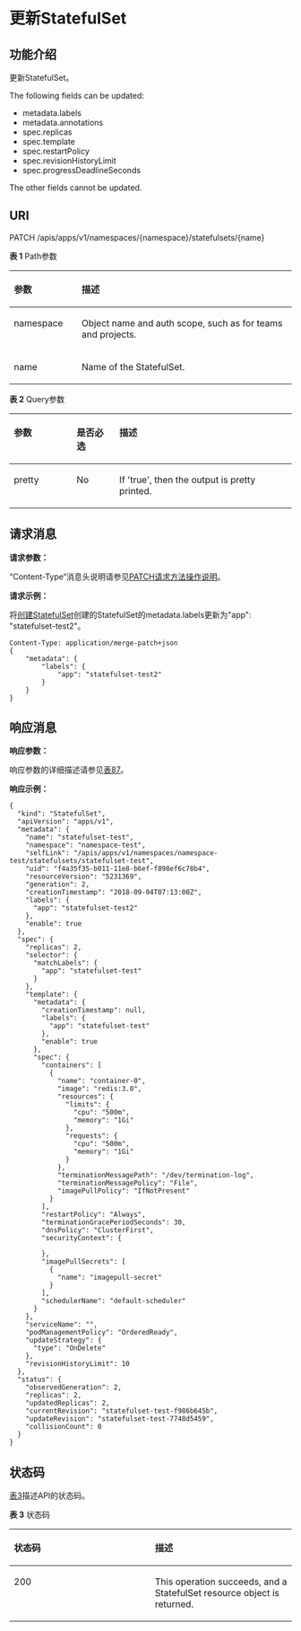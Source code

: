 # 更新StatefulSet<a name="cci_02_3035"></a>

## 功能介绍<a name="section40645355"></a>

更新StatefulSet。

The following fields can be updated:

-   metadata.labels
-   metadata.annotations
-   spec.replicas
-   spec.template
-   spec.restartPolicy
-   spec.revisionHistoryLimit
-   spec.progressDeadlineSeconds

The other fields cannot be updated.

## URI<a name="section30263877"></a>

PATCH /apis/apps/v1/namespaces/\{namespace\}/statefulsets/\{name\}

**表 1**  Path参数

<a name="table1696332124519"></a>
<table><thead align="left"><tr id="row11961332194516"><th class="cellrowborder" valign="top" width="24%" id="mcps1.2.3.1.1"><p id="p396032144518"><a name="p396032144518"></a><a name="p396032144518"></a>参数</p>
</th>
<th class="cellrowborder" valign="top" width="76%" id="mcps1.2.3.1.2"><p id="p18962325454"><a name="p18962325454"></a><a name="p18962325454"></a>描述</p>
</th>
</tr>
</thead>
<tbody><tr id="row9960327457"><td class="cellrowborder" valign="top" width="24%" headers="mcps1.2.3.1.1 "><p id="p1496113214456"><a name="p1496113214456"></a><a name="p1496113214456"></a>namespace</p>
</td>
<td class="cellrowborder" valign="top" width="76%" headers="mcps1.2.3.1.2 "><p id="p141902036155717"><a name="p141902036155717"></a><a name="p141902036155717"></a>Object name and auth scope, such as for teams and projects.</p>
</td>
</tr>
<tr id="row5851195019584"><td class="cellrowborder" valign="top" width="24%" headers="mcps1.2.3.1.1 "><p id="p1085113505585"><a name="p1085113505585"></a><a name="p1085113505585"></a>name</p>
</td>
<td class="cellrowborder" valign="top" width="76%" headers="mcps1.2.3.1.2 "><p id="p19851950125818"><a name="p19851950125818"></a><a name="p19851950125818"></a>Name of the StatefulSet.</p>
</td>
</tr>
</tbody>
</table>

**表 2**  Query参数

<a name="d0e39827"></a>
<table><thead align="left"><tr id="row21309757"><th class="cellrowborder" valign="top" width="22.220000000000002%" id="mcps1.2.4.1.1"><p id="p65652297517"><a name="p65652297517"></a><a name="p65652297517"></a>参数</p>
</th>
<th class="cellrowborder" valign="top" width="15.15%" id="mcps1.2.4.1.2"><p id="p165661629135114"><a name="p165661629135114"></a><a name="p165661629135114"></a>是否必选</p>
</th>
<th class="cellrowborder" valign="top" width="62.629999999999995%" id="mcps1.2.4.1.3"><p id="p14567629115114"><a name="p14567629115114"></a><a name="p14567629115114"></a>描述</p>
</th>
</tr>
</thead>
<tbody><tr id="row10075143"><td class="cellrowborder" valign="top" width="22.220000000000002%" headers="mcps1.2.4.1.1 "><p id="p10780286"><a name="p10780286"></a><a name="p10780286"></a>pretty</p>
</td>
<td class="cellrowborder" valign="top" width="15.15%" headers="mcps1.2.4.1.2 "><p id="p787936"><a name="p787936"></a><a name="p787936"></a>No</p>
</td>
<td class="cellrowborder" valign="top" width="62.629999999999995%" headers="mcps1.2.4.1.3 "><p id="p63822871"><a name="p63822871"></a><a name="p63822871"></a>If 'true', then the output is pretty printed.</p>
</td>
</tr>
</tbody>
</table>

## 请求消息<a name="section3939444"></a>

**请求参数：**

“Content-Type“消息头说明请参见[PATCH请求方法操作说明](PATCH请求方法操作说明.md)。

**请求示例：**

将[创建StatefulSet](创建StatefulSet.md)创建的StatefulSet的metadata.labels更新为"app": "statefulset-test2"。

```
Content-Type: application/merge-patch+json
{
    "metadata": {
        "labels": {
            "app": "statefulset-test2"
        }
    }
}
```

## 响应消息<a name="section35455000"></a>

**响应参数：**

响应参数的详细描述请参见[表87](公共参数.md#d0e37568)。

**响应示例：**

```
{
  "kind": "StatefulSet",
  "apiVersion": "apps/v1",
  "metadata": {
    "name": "statefulset-test",
    "namespace": "namespace-test",
    "selfLink": "/apis/apps/v1/namespaces/namespace-test/statefulsets/statefulset-test",
    "uid": "f4a35f35-b011-11e8-b6ef-f898ef6c78b4",
    "resourceVersion": "5231369",
    "generation": 2,
    "creationTimestamp": "2018-09-04T07:13:00Z",
    "labels": {
      "app": "statefulset-test2"
    },
    "enable": true
  },
  "spec": {
    "replicas": 2,
    "selector": {
      "matchLabels": {
        "app": "statefulset-test"
      }
    },
    "template": {
      "metadata": {
        "creationTimestamp": null,
        "labels": {
          "app": "statefulset-test"
        },
        "enable": true
      },
      "spec": {
        "containers": [
          {
            "name": "container-0",
            "image": "redis:3.0",
            "resources": {
              "limits": {
                "cpu": "500m",
                "memory": "1Gi"
              },
              "requests": {
                "cpu": "500m",
                "memory": "1Gi"
              }
            },
            "terminationMessagePath": "/dev/termination-log",
            "terminationMessagePolicy": "File",
            "imagePullPolicy": "IfNotPresent"
          }
        ],
        "restartPolicy": "Always",
        "terminationGracePeriodSeconds": 30,
        "dnsPolicy": "ClusterFirst",
        "securityContext": {

        },
        "imagePullSecrets": [
          {
            "name": "imagepull-secret"
          }
        ],
        "schedulerName": "default-scheduler"
      }
    },
    "serviceName": "",
    "podManagementPolicy": "OrderedReady",
    "updateStrategy": {
      "type": "OnDelete"
    },
    "revisionHistoryLimit": 10
  },
  "status": {
    "observedGeneration": 2,
    "replicas": 2,
    "updatedReplicas": 2,
    "currentRevision": "statefulset-test-f986b645b",
    "updateRevision": "statefulset-test-7748d5459",
    "collisionCount": 0
  }
}
```

## 状态码<a name="section50659546"></a>

[表3](#d0e39922)描述API的状态码。

**表 3**  状态码

<a name="d0e39922"></a>
<table><thead align="left"><tr id="row43842358"><th class="cellrowborder" valign="top" width="50%" id="mcps1.2.3.1.1"><p id="p61570118"><a name="p61570118"></a><a name="p61570118"></a>状态码</p>
</th>
<th class="cellrowborder" valign="top" width="50%" id="mcps1.2.3.1.2"><p id="p21123642"><a name="p21123642"></a><a name="p21123642"></a>描述</p>
</th>
</tr>
</thead>
<tbody><tr id="row33293435"><td class="cellrowborder" valign="top" width="50%" headers="mcps1.2.3.1.1 "><p id="p12413680"><a name="p12413680"></a><a name="p12413680"></a>200</p>
</td>
<td class="cellrowborder" valign="top" width="50%" headers="mcps1.2.3.1.2 "><p id="p65984001"><a name="p65984001"></a><a name="p65984001"></a>This operation succeeds, and a StatefulSet resource object is returned.</p>
</td>
</tr>
</tbody>
</table>

